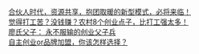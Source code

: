   
[合伙人时代，资源共享，抱团取暖的新型模式，必将来临！](http://www.dianyue.me/archives/898/i6uxctiv2vrm2fu1/)  
[觉得打工苦？没钱赚？农村8个创业点子，比打工强太多！](http://www.dianyue.me/archives/020/9ab3zqwnsthf47ot/)  
[廖氏父子： 永不服输的创业父子兵](http://www.dianyue.me/archives/979/8itvleo9tde669ve/)  
[自主创业or品牌加盟，你该怎样选择？](http://www.dianyue.me/archives/493/9bez49y6wtg1yys2/)